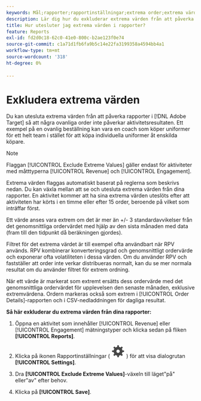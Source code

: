 ```yaml
---
keywords: Mål;rapporter;rapportinställningar;extrema order;extrema värden
description: Lär dig hur du exkluderar extrema värden från att påverka rapporter i Adobe [!DNL Target] så att några ovanliga order inte påverkar dina aktivitetsresultat.
title: Hur utesluter jag extrema värden i rapporter?
feature: Reports
exl-id: fd2d0c18-62c0-41e0-800c-b2ae123f0e74
source-git-commit: c1a71d1fb6fa9b5c14e22fa3199358a4594bb4a1
workflow-type: tm+mt
source-wordcount: '318'
ht-degree: 0%

---
```


# Exkludera extrema värden

Du kan utesluta extrema värden från att påverka rapporter i [!DNL Adobe Target] så att några ovanliga order inte påverkar aktivitetsresultaten. Ett exempel på en ovanlig beställning kan vara en coach som köper uniformer för ett helt team i stället för att köpa individuella uniformer åt enskilda köpare.

>[!NOTE]
>
>Flaggan [!UICONTROL Exclude Extreme Values] gäller endast för aktiviteter med måtttyperna [!UICONTROL Revenue] och [!UICONTROL Engagement].

Extrema värden flaggas automatiskt baserat på reglerna som beskrivs nedan. Du kan växla mellan att se och utesluta extrema värden från dina rapporter. En aktivitet kommer att ha sina extrema värden uteslöts efter att aktiviteten har körts i en timme eller efter 15 order, beroende på vilket som inträffar först.

Ett värde anses vara extrem om det är mer än +/- 3 standardavvikelser från det genomsnittliga ordervärdet med hjälp av den sista månaden med data (fram till den tidpunkt då beräkningen gjordes).

Filtret för det extrema värdet är till exempel ofta användbart när RPV används. RPV kombinerar konverteringsgrad och genomsnittligt ordervärde och exponerar ofta volatiliteten i dessa värden. Om du använder RPV och fastställer att order inte verkar distribueras normalt, kan du se mer normala resultat om du använder filtret för extrem ordning.

När ett värde är markerat som extremt ersätts dess ordervärde med det genomsnittliga ordervärdet för upplevelsen den senaste månaden, exklusive extremvärdena. Ordern markeras också som extrem i [!UICONTROL Order Details]-rapporten och i CSV-nedladdningen för dagliga resultat.

**Så här exkluderar du extrema värden från dina rapporter:**

1. Öppna en aktivitet som innehåller [!UICONTROL Revenue] eller [!UICONTROL Engagement] mätningstyper och klicka sedan på fliken **[!UICONTROL Reports]**.
1. Klicka på ikonen Rapportinställningar ( ![ikonen Rapportinställningar](/help/main/assets/icons/Setting.svg) ) för att visa dialogrutan **[!UICONTROL Settings]**.

1. Dra **[!UICONTROL Exclude Extreme Values]**-växeln till läget&quot;på&quot; eller&quot;av&quot; efter behov.
1. Klicka på **[!UICONTROL Save]**.
